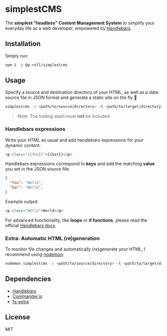 # simplestCMS
The **simplest "headless" Content Management System** to simplify your everyday life as a web developer, empowered by [Handlebars](https://www.npmjs.com/package/handlebars/).

## Installation
Simply run:
```sh
npm i -g @g-roll/simplestcms
```

## Usage
Specify a source and destination directory of your HTML, as well as a data source file in JSON format and generate a static site on the fly 🚀
```sh
simplestcms -s <path/to/source/directory> -t <path/to/target/directory> -d <path/to/file.json>
```
> Note: The trailing slash must **not** be included.

### Handlebars expressions
Write your HTML as usual and add handlebars expressions for your dynamic content.
```html
<p class="{{foo}}">{{bar}}</p>
```

Handlebars expressions correspond to **keys** and add the matching **value** you set in the JSON source file.
```json
{
  "foo": "Hello",
  "bar": "World",
}
```

Example output:
```html
<p class="Hello">World</p>
```
For advanced functionality, like **loops** or **if functions**, please read the official [Handlebars docs](https://handlebarsjs.com/guide/).

### Extra: Automatic HTML (re)generation
To monitor file changes and automatically (re)generate your HTML, I recommend using [nodemon](https://www.npmjs.com/package/nodemon):
```sh
nodemon simplestcms -s <path/to/source/directory> -t <path/to/target/directory> -d <path/to/file.json>
```

## Dependencies
- [Handlebars](https://www.npmjs.com/package/handlebars/)
- [Commander.js](https://www.npmjs.com/package/commander)
- [fs-extra](https://www.npmjs.com/package/fs-extra)

## License
MIT